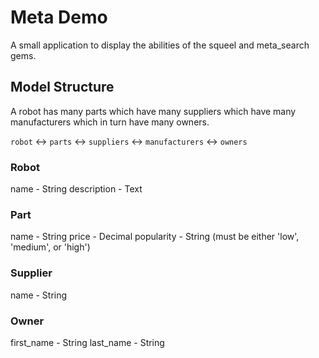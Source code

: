 # Meta Demo
A small application to display the abilities of the squeel and meta_search gems.

## Model Structure

A robot has many parts which have many suppliers which have many manufacturers which in turn have many owners.

`robot` <-> `parts` <-> `suppliers` <-> `manufacturers` <-> `owners`

### Robot

name              - String
description       - Text

### Part

name              - String
price             - Decimal
popularity        - String (must be either 'low', 'medium', or 'high')

### Supplier

name              - String

### Owner

first_name        - String
last_name         - String
